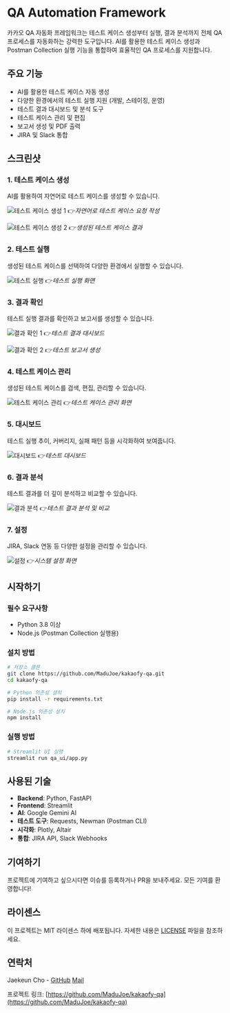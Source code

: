 # QA Automation Framework

카카오 QA 자동화 프레임워크는 테스트 케이스 생성부터 실행, 결과 분석까지 전체 QA 프로세스를 자동화하는 강력한 도구입니다. AI를 활용한 테스트 케이스 생성과 Postman Collection 실행 기능을 통합하여 효율적인 QA 프로세스를 지원합니다.

## 주요 기능

- AI를 활용한 테스트 케이스 자동 생성
- 다양한 환경에서의 테스트 실행 지원 (개발, 스테이징, 운영)
- 테스트 결과 대시보드 및 분석 도구
- 테스트 케이스 관리 및 편집
- 보고서 생성 및 PDF 출력
- JIRA 및 Slack 통합

## 스크린샷

### 1. 테스트 케이스 생성

AI를 활용하여 자연어로 테스트 케이스를 생성할 수 있습니다.

![테스트 케이스 생성 1](demo-images/1.1%20테스트케이스생성1.png)
👉*자연어로 테스트 케이스 요청 작성*

![테스트 케이스 생성 2](demo-images/1.2%20테스트케이스생성2.png)
👉*생성된 테스트 케이스 결과*

### 2. 테스트 실행

생성된 테스트 케이스를 선택하여 다양한 환경에서 실행할 수 있습니다.

![테스트 실행](demo-images/2.%20테스트실행.png)
👉*테스트 실행 화면*

### 3. 결과 확인

테스트 실행 결과를 확인하고 보고서를 생성할 수 있습니다.

![결과 확인 1](demo-images/3.1%20결과확인1.png)
👉*테스트 결과 대시보드*

![결과 확인 2](demo-images/3.2%20결과확인2.png)
👉*테스트 보고서 생성*

### 4. 테스트 케이스 관리

생성된 테스트 케이스를 검색, 편집, 관리할 수 있습니다.

![테스트 케이스 관리](demo-images/4.%20테스트케이스관리.png)
👉*테스트 케이스 관리 화면*

### 5. 대시보드

테스트 실행 추이, 커버리지, 실패 패턴 등을 시각화하여 보여줍니다.

![대시보드](demo-images/5.%20대시보드.png)
👉*테스트 대시보드*

### 6. 결과 분석

테스트 결과를 더 깊이 분석하고 비교할 수 있습니다.

![결과 분석](demo-images/6.%20결과분석.png)
👉*테스트 결과 분석 및 비교*

### 7. 설정

JIRA, Slack 연동 등 다양한 설정을 관리할 수 있습니다.

![설정](demo-images/7.%20설정.png)
👉*시스템 설정 화면*

## 시작하기

### 필수 요구사항

- Python 3.8 이상
- Node.js (Postman Collection 실행용)

### 설치 방법

```bash
# 저장소 클론
git clone https://github.com/MaduJoe/kakaofy-qa.git
cd kakaofy-qa

# Python 의존성 설치
pip install -r requirements.txt

# Node.js 의존성 설치
npm install
```

### 실행 방법

```bash
# Streamlit UI 실행
streamlit run qa_ui/app.py
```

## 사용된 기술

- **Backend**: Python, FastAPI
- **Frontend**: Streamlit
- **AI**: Google Gemini AI
- **테스트 도구**: Requests, Newman (Postman CLI)
- **시각화**: Plotly, Altair
- **통합**: JIRA API, Slack Webhooks

## 기여하기

프로젝트에 기여하고 싶으시다면 이슈를 등록하거나 PR을 보내주세요. 모든 기여를 환영합니다!

## 라이센스

이 프로젝트는 MIT 라이센스 하에 배포됩니다. 자세한 내용은 [LICENSE](LICENSE) 파일을 참조하세요.

## 연락처

Jaekeun Cho - [GitHub](https://github.com/MaduJoe) [Mail](jaekeunv@gmail.com)

프로젝트 링크: [https://github.com/MaduJoe/kakaofy-qa](https://github.com/MaduJoe/kakaofy-qa) 
